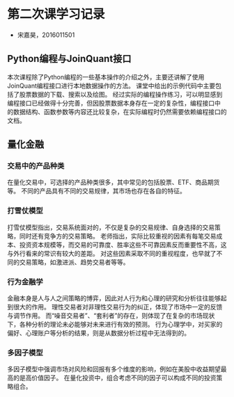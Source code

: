 # 第二次课学习记录

- 宋嘉昊，2016011501

## Python编程与JoinQuant接口

本次课程除了Python编程的一些基本操作的介绍之外，主要还讲解了使用JoinQuant编程接口进行本地数据操作的方法。
课堂中给出的示例代码中主要包括了股票数据的下载、搜索以及绘图。
经过实际的编程操作练习，可以明显感到编程接口已经做得十分完善，但因股票数据本身存在一定的复杂性，编程接口中
的数据结构、函数参数等内容还比较复杂，在实际编程时仍然需要依赖编程接口的文档。

## 量化金融

### 交易中的产品种类

在量化交易中，可选择的产品种类很多，其中常见的包括股票、ETF、商品期货等。
不同的产品具有不同的交易规律，其市场也存在各自的特征。

### 打雪仗模型

打雪仗模型指出，交易系统面对的，不仅是复杂的交易规律、自身选择的交易策略，同时还有竞争方的交易策略。
老师指出，实际比较重视的因素有每笔交易成本、投资资本规模等，而交易的可靠度、胜率这些不可靠因素反而重要性不高，这与外行看来的常识有较大的差距。
对这些因素采取不同的重视程度，也早就了不同的交易策略，如激进派、趋势交易者等等。

### 行为金融学

金融本身是人与人之间策略的博弈，因此对人行为和心理的研究和分析往往能够起到很大的作用。
理性交易者对非理性交易行为的纠正，体现了市场中一定的反馈与调节作用。
而“噪音交易者”、“套利者”的存在，则体现了在复杂的市场现状下，各种分析的理论未必能够对未来进行有效的预测。
行为心理学中，对买家的偏好、心理账户等分析的结果，则是从数据分析过程中无法得到的。

### 多因子模型

多因子模型中强调市场对风险和回报有多个维度的影响，例如在美股中收益期望最高的是高价值因子。
在量化投资中，组合考虑不同的因子可以构成不同的投资策略组合。